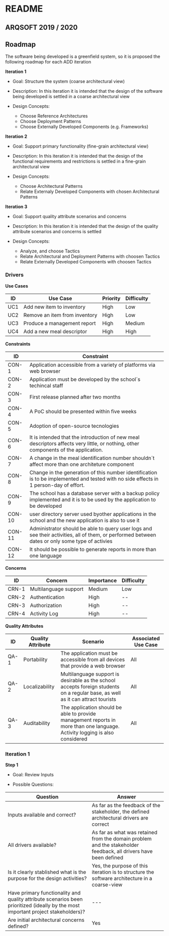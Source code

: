 # README

## ARQSOFT 2019 / 2020

## Roadmap

The software being developed is a greenfield system, so it is proposed the following roadmap for each ADD iteration

**Iteration 1**

- Goal: Structure the system (coarse architectural view)

- Description: In this iteration it is intended that the design of the software being developed is settled in a coarse architectural view

- Design Concepts:
  - Choose Reference Architectures
  - Choose Deployment Patterns
  - Choose Externally Developed Components (e.g. Frameworks)

**Iteration 2**

- Goal: Support primary functionality (fine-grain architectural view)

- Description: In this iteration it is intended that the design of the functional requirements and restrictions is settled in a fine-grain architectural view 

- Design Concepts:
  - Choose Architectural Patterns
  - Relate Externaly Developed Components with chosen Architectural Patterns

**Iteration 3**

- Goal: Support quality attribute scenarios and concerns

- Description: In this iteration it is intended that the design of the quality attribute scenarios and concerns is settled

- Design Concepts:
  - Analyze, and choose Tactics
  - Relate Architectural and Deployment Patterns with choosen Tactics
  - Relate Externally Developed Components with choosen Tactics

### Drivers

**Use Cases**

| ID | Use Case | Priority | Difficulty |
|-----|---------| ----------|-----------|
| UC1 | Add new item to inventory | High | Low  |
| UC2 | Remove an item from inventory | High | Low |
| UC3 | Produce a management report | High | Medium | 
| UC4 | Add a new meal descriptor | High | High |

**Constraints**

| ID | Constraint |
|----|------------|
| CON-1 | Application accessible from a variety of platforms via web browser |
| CON-2 | Application must be developed by the school´s techincal staff |
| CON-3 | First release planned after two months |
| CON-4 | A PoC should be presented within five weeks|
| CON-5 | Adoption of open-source tecnologies |
| CON-6 | It is intended that the introduction of new  meal descriptors affects very little, or nothing, other components of the application. |
| CON-7 | A change in the meal identification number shouldn´t affect more than one architeture component |
| CON-8 | Change in the generation of this number identification is to be implemented and tested with no side effects in 1 person-day of effort.|
| CON-9|  The school has a database server with a backup policy implemented and it is to be used by the application to be developed |
| CON-10 | user directory server used byother applications in the school and the new application is also to use it |
| CON-11 | Administrator should be able to query user logs and see their activities, all of them, or performed between dates or only some type of activies |
| CON-12 | It should be possible to generate reports in more than one language|

**Concerns**

| ID | Concern  | Importance |  Difficulty |
|-----|---------| ----------- | ----------- |
| CRN-1 | Multilanguage support | Medium | Low |
| CRN-2 | Authentication | High | -- |
| CRN-3 | Authorization | High | -- |
| CRN-4 | Activity Log | High | -- |

**Quality Attributes**

| ID | Quality Attribute | Scenario | Associated Use Case |
|----|-------------------|----------|---------------------|
| QA-1| Portability | The application must be accessible from all devices that provide a web browser | All |
| QA-2 | Localizability | Multilanguage support is desirable as the school accepts foreign students on a regular base, as well as it can attract tourists | All |
| QA-3 | Auditability | The application should be able to provide management reports in more than one language. Activity logging is also considered | All |


### Iteration 1

**Step 1**

- Goal: Review Inputs

- Possible Questions:

|Question|Answer|
|--------|------|
|Inputs available and correct?|As far as the feedback of the stakeholder, the defined architectural drivers are correct|
|All drivers available?|As far as what was retained from the domain problem and the stakeholder feedback, all drivers have been defined|
|Is it clearly stablished what is the purpose for the design activities?|Yes, the purpose of this iteration is to structure the software architecture in a coarse-view|
|Have primary functionality and quality attribute scenarios been prioritized (ideally by the most important project stakeholders)?|---|
|Are initial architectural concerns defined?|Yes|

